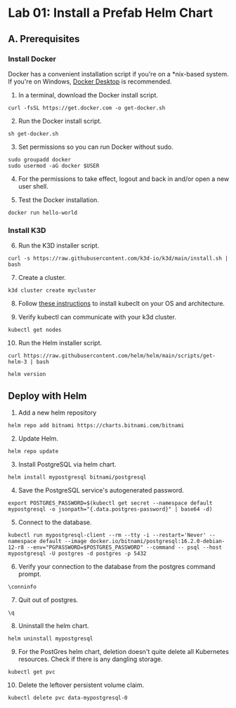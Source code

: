 # Lab 01: Install a Prefab Helm Chart

## A. Prerequisites

### Install Docker
Docker has a convenient installation script if you're on a *nix-based system. If you're on Windows, [Docker Desktop](https://docs.docker.com/desktop/install/windows-install/) is recommended.
1. In a terminal, download the Docker install script.

```
curl -fsSL https://get.docker.com -o get-docker.sh
```

2. Run the Docker install script.  

```
sh get-docker.sh
```

3. Set permissions so you can run Docker without sudo.

```
sudo groupadd docker
sudo usermod -aG docker $USER
```

4. For the permissions to take effect, logout and back in and/or open a new user shell.

5. Test the Docker installation.

```
docker run hello-world
```

### Install K3D

6. Run the K3D installer script.

```
curl -s https://raw.githubusercontent.com/k3d-io/k3d/main/install.sh | bash
```

7. Create a cluster.

```
k3d cluster create mycluster
```

8. Follow [these instructions](https://kubernetes.io/docs/tasks/tools/install-kubectl-linux/) to install kubeclt on your OS and architecture.

9. Verify kubectl can communicate with your k3d cluster.

```
kubectl get nodes
```

10. Run the Helm installer script.

```
curl https://raw.githubusercontent.com/helm/helm/main/scripts/get-helm-3 | bash
```
```
helm version
```

## Deploy with Helm

1. Add a new helm repository
   
```
helm repo add bitnami https://charts.bitnami.com/bitnami
```

2. Update Helm.

```
helm repo update
```

3. Install PostgreSQL via helm chart.

```
helm install mypostgresql bitnami/postgresql
```

4. Save the PostgreSQL service's autogenerated password.

```
export POSTGRES_PASSWORD=$(kubectl get secret --namespace default mypostgresql -o jsonpath="{.data.postgres-password}" | base64 -d)
```

5. Connect to the database.

```
kubectl run mypostgresql-client --rm --tty -i --restart='Never' --namespace default --image docker.io/bitnami/postgresql:16.2.0-debian-12-r8 --env="PGPASSWORD=$POSTGRES_PASSWORD" --command -- psql --host mypostgresql -U postgres -d postgres -p 5432
```

6. Verify your connection to the database from the postgres command prompt.

```
\conninfo
```

7. Quit out of postgres.

```
\q
```

8. Uninstall the helm chart.

```
helm uninstall mypostgresql
```

9. For the PostGres helm chart, deletion doesn't quite delete all Kubernetes resources. Check if there is any dangling storage.

```
kubectl get pvc
```

10. Delete the leftover persistent volume claim.

```
kubectl delete pvc data-mypostgresql-0
```














